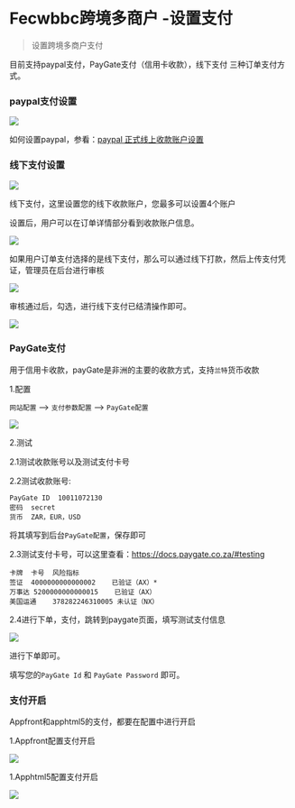 Fecwbbc跨境多商户 -设置支付
=========

> 设置跨境多商户支付


目前支持paypal支付，PayGate支付（信用卡收款），线下支付 三种订单支付方式。

### paypal支付设置

![](images/wbbc_26.png)


如何设置paypal，参看：[paypal 正式线上收款账户设置](http://www.fecmall.com/topic/297)

### 线下支付设置

![](images/wbbc_27.png)

线下支付，这里设置您的线下收款账户，您最多可以设置4个账户

设置后，用户可以在订单详情部分看到收款账户信息。


![](images/wbbc_28.png)


如果用户订单支付选择的是线下支付，那么可以通过线下打款，然后上传支付凭证，管理员在后台进行审核


![](images/wbbc_30.png)

审核通过后，勾选，进行线下支付已结清操作即可。

![](images/wbbc_31.png)


### PayGate支付

用于信用卡收款，payGate是非洲的主要的收款方式，支持`兰特`货币收款

1.配置

`网站配置` --> `支付参数配置` -->  `PayGate配置`

![](images/7777.png)

2.测试

2.1测试收款账号以及测试支付卡号




2.2测试收款账号:

```
PayGate ID	10011072130
密码	secret
货币	ZAR，EUR，USD
```

将其填写到后台`PayGate配置`，保存即可


2.3测试支付卡号，可以这里查看：https://docs.paygate.co.za/#testing

```
卡牌	卡号	风险指标
签证	4000000000000002	已验证（AX）*
万事达	5200000000000015	已验证（AX）
美国运通	378282246310005	未认证（NX）
```

2.4进行下单，支付，跳转到paygate页面，填写测试支付信息

![](images/8888.png)

进行下单即可。


填写您的`PayGate Id` 和 `PayGate Password` 即可。

### 支付开启

Appfront和apphtml5的支付，都要在配置中进行开启







1.Appfront配置支付开启

![](images/wbbc_32.png)

1.Apphtml5配置支付开启

![](images/wbbc_33.png)




















